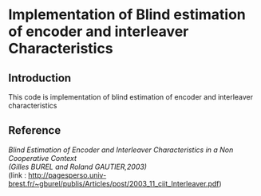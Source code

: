# Implementation of Blind estimation of encoder and interleaver Characteristics
## Introduction
This code is implementation of blind estimation of encoder and interleaver characteristics

## Reference
_Blind Estimation of Encoder and Interleaver Characteristics in a Non Cooperative Context_   
_(Gilles BUREL and Roland GAUTIER,2003)_  
(link : http://pagesperso.univ-brest.fr/~gburel/publis/Articles/post/2003_11_ciit_Interleaver.pdf)


